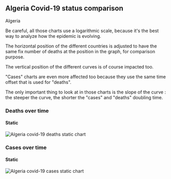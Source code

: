 ## Algeria Covid-19 status comparison 

Algeria



Be careful, all those charts use a logarithmic scale, because it's the best way to analyze how the epidemic is evolving.
 
The horizontal position of the different countries is adjusted to have the same fix number of deaths at the position in the graph, for comparison purpose.

The vertical position of the different curves is of course impacted too.

"Cases" charts are even more affected too because they use the same time offset that is used for "deaths".

The only important thing to look at in those charts is the slope of the curve : the steeper the curve, the shorter the "cases" and "deaths" doubling time.



 
### Deaths over time
 
#### Static
![Algeria covid-19 deaths static chart](https://raw.githubusercontent.com/madlag/coronavirus_study/master/notebooks/graphs/2020-03-20/countries/Algeria/2020-03-20_Algeria_deaths.png "Algeria covid-19 deaths static chart")   

 
### Cases over time
 
#### Static
![Algeria covid-19 cases static chart](https://raw.githubusercontent.com/madlag/coronavirus_study/master/notebooks/graphs/2020-03-20/countries/Algeria/2020-03-20_Algeria_deaths.png "Algeria covid-19 cases static chart")   

